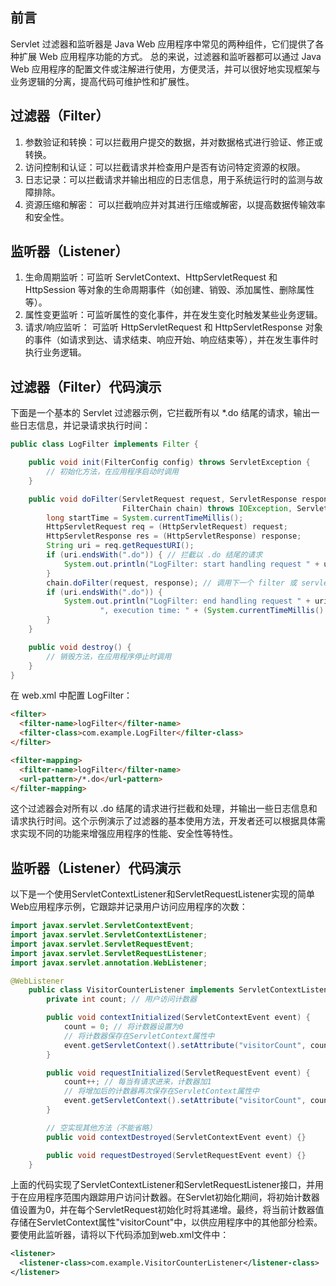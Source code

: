 ## 前言
Servlet 过滤器和监听器是 Java Web 应用程序中常见的两种组件，它们提供了各种扩展 Web 应用程序功能的方式。
总的来说，过滤器和监听器都可以通过 Java Web 应用程序的配置文件或注解进行使用，方便灵活，并可以很好地实现框架与业务逻辑的分离，提高代码可维护性和扩展性。
## 过滤器（Filter）

1. 参数验证和转换：可以拦截用户提交的数据，并对数据格式进行验证、修正或转换。
2. 访问控制和认证：可以拦截请求并检查用户是否有访问特定资源的权限。
3. 日志记录：可以拦截请求并输出相应的日志信息，用于系统运行时的监测与故障排除。
4. 资源压缩和解密： 可以拦截响应并对其进行压缩或解密，以提高数据传输效率和安全性。
## 监听器（Listener）

1. 生命周期监听：可监听 ServletContext、HttpServletRequest 和 HttpSession 等对象的生命周期事件（如创建、销毁、添加属性、删除属性等）。
2. 属性变更监听：可监听属性的变化事件，并在发生变化时触发某些业务逻辑。
3. 请求/响应监听： 可监听 HttpServletRequest 和 HttpServletResponse 对象的事件（如请求到达、请求结束、响应开始、响应结束等），并在发生事件时执行业务逻辑。
## 过滤器（Filter）代码演示
下面是一个基本的 Servlet 过滤器示例，它拦截所有以 *.do 结尾的请求，输出一些日志信息，并记录请求执行时间：
```java
public class LogFilter implements Filter {

    public void init(FilterConfig config) throws ServletException {
        // 初始化方法，在应用程序启动时调用
    }

    public void doFilter(ServletRequest request, ServletResponse response,
                         FilterChain chain) throws IOException, ServletException {
        long startTime = System.currentTimeMillis();
        HttpServletRequest req = (HttpServletRequest) request;
        HttpServletResponse res = (HttpServletResponse) response;
        String uri = req.getRequestURI();
        if (uri.endsWith(".do")) { // 拦截以 .do 结尾的请求
            System.out.println("LogFilter: start handling request " + uri);
        }
        chain.doFilter(request, response); // 调用下一个 filter 或 servlet/jsp 处理请求
        if (uri.endsWith(".do")) {
            System.out.println("LogFilter: end handling request " + uri +
                    ", execution time: " + (System.currentTimeMillis() - startTime) + "ms");
        }
    }

    public void destroy() {
        // 销毁方法，在应用程序停止时调用
    }
}
```
在 web.xml 中配置 LogFilter：
```html
<filter>
  <filter-name>logFilter</filter-name>
  <filter-class>com.example.LogFilter</filter-class>
</filter>

<filter-mapping>
  <filter-name>logFilter</filter-name>
  <url-pattern>/*.do</url-pattern>
</filter-mapping>
```
这个过滤器会对所有以 .do 结尾的请求进行拦截和处理，并输出一些日志信息和请求执行时间。这个示例演示了过滤器的基本使用方法，开发者还可以根据具体需求实现不同的功能来增强应用程序的性能、安全性等特性。
## 监听器（Listener）代码演示
以下是一个使用ServletContextListener和ServletRequestListener实现的简单Web应用程序示例，它跟踪并记录用户访问应用程序的次数：
```java
import javax.servlet.ServletContextEvent;
import javax.servlet.ServletContextListener;
import javax.servlet.ServletRequestEvent;
import javax.servlet.ServletRequestListener;
import javax.servlet.annotation.WebListener;

@WebListener
    public class VisitorCounterListener implements ServletContextListener, ServletRequestListener {
        private int count; // 用户访问计数器

        public void contextInitialized(ServletContextEvent event) {
            count = 0; // 将计数器设置为0
            // 将计数器保存在ServletContext属性中
            event.getServletContext().setAttribute("visitorCount", count);
        }

        public void requestInitialized(ServletRequestEvent event) {
            count++; // 每当有请求进来，计数器加1
            // 将增加后的计数器再次保存在ServletContext属性中
            event.getServletContext().setAttribute("visitorCount", count);
        }

        // 空实现其他方法（不能省略）
        public void contextDestroyed(ServletContextEvent event) {}

        public void requestDestroyed(ServletRequestEvent event) {}
    }

```
上面的代码实现了ServletContextListener和ServletRequestListener接口，并用于在应用程序范围内跟踪用户访问计数器。在Servlet初始化期间，将初始计数器值设置为0，并在每个ServletRequest初始化时将其递增。最终，将当前计数器值存储在ServletContext属性"visitorCount"中，以供应用程序中的其他部分检索。
要使用此监听器，请将以下代码添加到web.xml文件中：
```xml
<listener>
  <listener-class>com.example.VisitorCounterListener</listener-class>
</listener>
```
